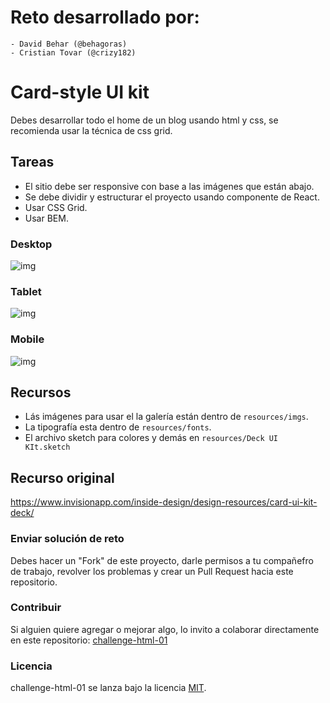 # Reto desarrollado por:
    - David Behar (@behagoras)
    - Cristian Tovar (@crizy182)
# Card-style UI kit

Debes desarrollar todo el home de un blog usando html y css, se recomienda usar la técnica de css grid.

## Tareas

- El sitio debe ser responsive con base a las imágenes que están abajo.
- Se debe dividir y estructurar el proyecto usando componente de React.
- Usar CSS Grid.
- Usar BEM.

### Desktop

![img](https://github.com/PlatziMaster/challenge-html-01/blob/master/images/Desktop/1%20%E2%80%94%20Homepage%20A.jpg)

### Tablet

![img](https://github.com/PlatziMaster/challenge-html-01/blob/master/images/Tablet/1%20%E2%80%94%20Homepage%20A.jpg)

### Mobile

![img](https://github.com/PlatziMaster/challenge-html-01/blob/master/images/Mobile/1%20%E2%80%94%20Homepage%20A.jpg)

## Recursos

- Lás imágenes para usar el la galería están dentro de `resources/imgs`.
- La tipografía esta dentro de `resources/fonts`.
- El archivo sketch para colores y demás en `resources/Deck UI KIt.sketch`


## Recurso original

https://www.invisionapp.com/inside-design/design-resources/card-ui-kit-deck/


### Enviar solución de reto
Debes hacer un "Fork" de este proyecto, darle permisos a tu compañefro de trabajo, revolver los problemas y crear un Pull Request hacia este repositorio.

### Contribuir
Si alguien quiere agregar o mejorar algo, lo invito a colaborar directamente en este repositorio: [challenge-html-01](https://github.com/platzimaster/challenge-html-01/)

### Licencia
challenge-html-01 se lanza bajo la licencia [MIT](https://opensource.org/licenses/MIT).
